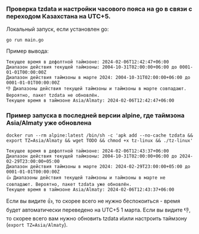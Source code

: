 ### Проверка tzdata и настройки часового пояса на go в связи с переходом Казахстана на UTC+5.

Локальный запуск, если установлен go:

`go run main.go`

Пример вывода:

```
Текущее время в дефолтной таймзоне: 2024-02-06T12:42:47+06:00
Диапазон действия текущей таймзоны: 2004-10-31T02:00:00+06:00 до 0001-01-01T00:00:00Z
Диапазон действия таймзоны в марте 2024: 2004-10-31T02:00:00+06:00 до 0001-01-01T00:00:00Z
👎 Диапазоны действия текущей таймзоны и таймзоны в марте совпадают. Вероятно, пакет tzdata не обновлён.
Текущее время в таймзоне Asia/Almaty: 2024-02-06T12:42:47+06:00
```

### Пример запуска в последней версии alpine, где таймзона Asia/Almaty уже обновлена

```
docker run --rm alpine:latest /bin/sh -c 'apk add --no-cache tzdata && export TZ=Asia/Almaty && wget TODO && chmod +x tz-linux && ./tz-linux'

Текущее время в дефолтной таймзоне: 2024-02-06T12:43:37+06:00
Диапазон действия текущей таймзоны: 2004-10-31T02:00:00+06:00 до 2024-02-29T23:00:00+05:00
Диапазон действия таймзоны в марте 2024: 2024-02-29T23:00:00+05:00 до 0001-01-01T00:00:00Z
👍 Диапазоны действия текущей таймзоны и таймзоны в марте не совпадают. Вероятно, пакет tzdata уже обновлён.
Текущее время в таймзоне Asia/Almaty: 2024-02-06T12:43:37+06:00
```

Если вы видите 👍, то скорее всего не нужно беспокоиться - время будет автоматически переведено на UTC+5 1 марта.
Если вы видите 👎, то скорее всего вам нужно обновить tzdata и\или настроить таймзону (`export TZ=Asia/Almaty`).
